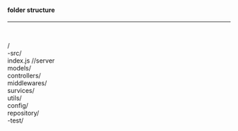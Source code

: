 <h4>folder structure </h4>
<hr><br>
<p>/<br>
-src/<br>
    index.js //server<br>
    models/<br>
    controllers/<br>
    middlewares/<br>
    survices/<br>
    utils/<br>
    config/<br>
    repository/<br>
-test/<br>
</p>
